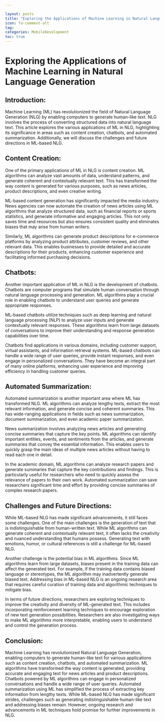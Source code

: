 ```yaml
---

layout: posts
title: "Exploring the Applications of Machine Learning in Natural Language Generation"
icon: fa-comment-alt
tag:      
categories: MobileDevelopment
toc: true
---
```




# Exploring the Applications of Machine Learning in Natural Language Generation

## Introduction:
Machine Learning (ML) has revolutionized the field of Natural Language Generation (NLG) by enabling computers to generate human-like text. NLG involves the process of converting structured data into natural language text. This article explores the various applications of ML in NLG, highlighting its significance in areas such as content creation, chatbots, and automated summarization. Additionally, we will discuss the challenges and future directions in ML-based NLG.

## Content Creation:
One of the primary applications of ML in NLG is content creation. ML algorithms can analyze vast amounts of data, understand patterns, and generate coherent and contextually relevant text. This has transformed the way content is generated for various purposes, such as news articles, product descriptions, and even creative writing.

ML-based content generation has significantly impacted the media industry. News agencies can now automate the creation of news articles using ML algorithms that analyze structured data, such as financial reports or sports statistics, and generate informative and engaging articles. This not only saves time and resources but also ensures consistent quality and eliminates biases that may arise from human writers.

Similarly, ML algorithms can generate product descriptions for e-commerce platforms by analyzing product attributes, customer reviews, and other relevant data. This enables businesses to provide detailed and accurate descriptions for their products, enhancing customer experience and facilitating informed purchasing decisions.

## Chatbots:
Another important application of ML in NLG is the development of chatbots. Chatbots are computer programs that simulate human conversation through natural language processing and generation. ML algorithms play a crucial role in enabling chatbots to understand user queries and generate appropriate responses.

ML-based chatbots utilize techniques such as deep learning and natural language processing (NLP) to analyze user inputs and generate contextually relevant responses. These algorithms learn from large datasets of conversations to improve their understanding and response generation capabilities over time.

Chatbots find applications in various domains, including customer support, virtual assistants, and information retrieval systems. ML-based chatbots can handle a wide range of user queries, provide instant responses, and even engage in personalized conversations. They have become an integral part of many online platforms, enhancing user experience and improving efficiency in handling customer queries.

## Automated Summarization:
Automated summarization is another important area where ML has transformed NLG. ML algorithms can analyze lengthy texts, extract the most relevant information, and generate concise and coherent summaries. This has wide-ranging applications in fields such as news summarization, document summarization, and even academic paper summarization.

News summarization involves analyzing news articles and generating concise summaries that capture the key points. ML algorithms can identify important entities, events, and sentiments from the articles, and generate summaries that convey the essential information. This enables users to quickly grasp the main ideas of multiple news articles without having to read each one in detail.

In the academic domain, ML algorithms can analyze research papers and generate summaries that capture the key contributions and findings. This is particularly useful for researchers who need to quickly assess the relevance of papers to their own work. Automated summarization can save researchers significant time and effort by providing concise summaries of complex research papers.

## Challenges and Future Directions:
While ML-based NLG has made significant advancements, it still faces some challenges. One of the main challenges is the generation of text that is indistinguishable from human-written text. While ML algorithms can generate coherent and contextually relevant text, it often lacks the creativity and nuanced understanding that humans possess. Generating text with emotions, humor, or cultural references is still a challenge for ML-based NLG.

Another challenge is the potential bias in ML algorithms. Since ML algorithms learn from large datasets, biases present in the training data can affect the generated text. For example, if the training data contains biased language or stereotypes, the ML algorithm may inadvertently generate biased text. Addressing bias in ML-based NLG is an ongoing research area that requires careful curation of training data and algorithmic techniques to mitigate bias.

In terms of future directions, researchers are exploring techniques to improve the creativity and diversity of ML-generated text. This includes incorporating reinforcement learning techniques to encourage exploration of new text generation possibilities. Researchers are also investigating ways to make ML algorithms more interpretable, enabling users to understand and control the generation process.

## Conclusion:
Machine Learning has revolutionized Natural Language Generation, enabling computers to generate human-like text for various applications such as content creation, chatbots, and automated summarization. ML algorithms have transformed the way content is generated, providing accurate and engaging text for news articles and product descriptions. Chatbots powered by ML algorithms can engage in personalized conversations and handle a wide range of user queries. Automated summarization using ML has simplified the process of extracting key information from lengthy texts. While ML-based NLG has made significant strides, challenges such as generating indistinguishable human-like text and addressing biases remain. However, ongoing research and advancements in ML techniques hold promise for further improvements in NLG.